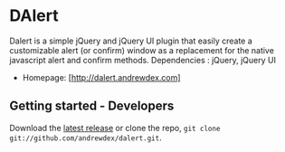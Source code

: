 DAlert
======

Dalert is a simple jQuery and jQuery UI plugin that easily create a customizable alert (or confirm) window as a replacement for the native javascript alert and confirm methods.
Dependencies : jQuery, jQuery UI



* Homepage: [http://dalert.andrewdex.com]

## Getting started - Developers

Download the [latest release](https://github.com/andrewdex/dalert/archive/0.1.0.zip) or clone the repo, `git clone git://github.com/andrewdex/dalert.git`.


